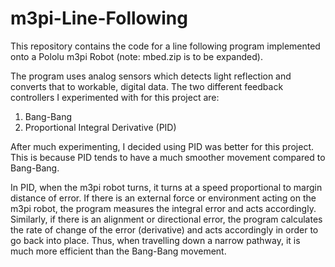 # m3pi-Line-Following
This repository contains the code for a line following program implemented onto a Pololu m3pi Robot (note: mbed.zip is to be expanded).

The program uses analog sensors which detects light reflection and converts that to workable, digital data. The two different feedback controllers I experimented with for this project are:
1. Bang-Bang
2. Proportional Integral Derivative (PID)

After much experimenting, I decided using PID was better for this project. This is because PID tends to have a much smoother movement compared to Bang-Bang.

In PID, when the m3pi robot turns, it turns at a speed proportional to margin distance of error. If there is an external force or environment acting on the m3pi robot, the program measures the integral error and acts accordingly. Similarly, if there is an alignment or directional error, the program calculates the rate of change of the error (derivative) and acts accordingly in order to go back into place. Thus, when travelling down a narrow pathway, it is much more efficient than the Bang-Bang movement.
